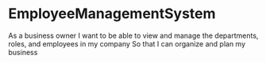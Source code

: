 # EmployeeManagementSystem
As a business owner I want to be able to view and manage the departments, roles, and employees in my company So that I can organize and plan my business
